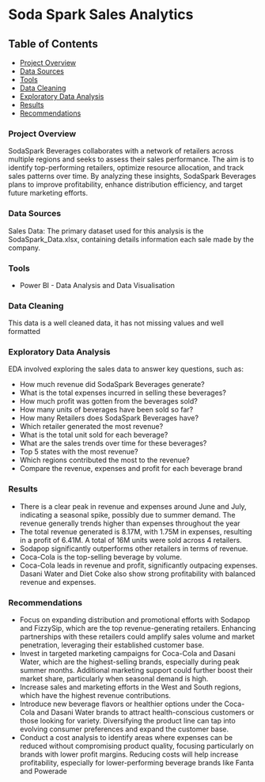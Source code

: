 # Soda Spark Sales Analytics

## Table of Contents

- [Project Overview](#project-overview)
- [Data Sources](#data-sources)
- [Tools](#tools)
- [Data Cleaning](#data-cleaning)
- [Exploratory Data Analysis](#exploratory-data-analysis)
- [Results](#results)
- [Recommendations](#recommendations)

### Project Overview

SodaSpark Beverages collaborates with a network of retailers across multiple regions and seeks to assess their sales performance. The aim is to identify top-performing retailers, optimize resource allocation, and track sales patterns over time. By analyzing these insights, SodaSpark Beverages plans to improve profitability, enhance distribution efficiency, and target future marketing efforts.

### Data Sources

Sales Data: The primary dataset used for this analysis is the SodaSpark_Data.xlsx, containing details information each sale made by the company.

### Tools

- Power BI - Data Analysis and Data Visualisation

### Data Cleaning

This data is a well cleaned data, it has not missing values and well formatted 

### Exploratory Data Analysis

EDA involved exploring the sales data to answer key questions, such as:

- How much revenue did SodaSpark Beverages generate?
- What is the total expenses incurred in selling these beverages?
- How much profit was gotten from the beverages sold?
- How many units of beverages have been sold so far?
- How many Retailers does SodaSpark Beverages have?
- Which retailer generated the most revenue?
- What is the total unit sold for each beverage?
- What are the sales trends over time for these beverages?
- Top 5 states with the most revenue?
- Which regions contributed the most to the revenue?
- Compare the revenue, expenses and profit for each beverage brand

### Results

- There is a clear peak in revenue and expenses around June and July, indicating a seasonal spike, possibly due to summer demand. The revenue generally trends higher than expenses throughout the year
- The total revenue generated is 8.17M, with 1.75M in expenses, resulting in a profit of 6.41M. A total of 16M units were sold across 4 retailers.
- Sodapop significantly outperforms other retailers in terms of revenue.
- Coca-Cola is the top-selling beverage by volume.
- Coca-Cola leads in revenue and profit, significantly outpacing expenses. Dasani Water and Diet Coke also show strong profitability with balanced revenue and expenses.

### Recommendations

- Focus on expanding distribution and promotional efforts with Sodapop and FizzySip, which are the top revenue-generating retailers. Enhancing partnerships with these retailers could amplify sales volume and market penetration, leveraging their established customer base.
- Invest in targeted marketing campaigns for Coca-Cola and Dasani Water, which are the highest-selling brands, especially during peak summer months. Additional marketing support could further boost their market share, particularly when seasonal demand is high.
- Increase sales and marketing efforts in the West and South regions, which have the highest revenue contributions.
- Introduce new beverage flavors or healthier options under the Coca-Cola and Dasani Water brands to attract health-conscious customers or those looking for variety. Diversifying the product line can tap into evolving consumer preferences and expand the customer base.
- Conduct a cost analysis to identify areas where expenses can be reduced without compromising product quality, focusing particularly on brands with lower profit margins. Reducing costs will help increase profitability, especially for lower-performing beverage brands like Fanta and Powerade

